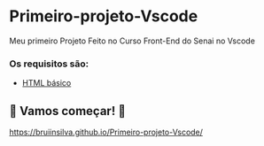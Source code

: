 # Primeiro-projeto-Vscode
Meu primeiro Projeto Feito no Curso Front-End do Senai no Vscode

### Os requisitos são:

* [HTML básico](https://www.w3schools.com/html/)


## 🚀 Vamos começar! 🚀

https://bruiinsilva.github.io/Primeiro-projeto-Vscode/
